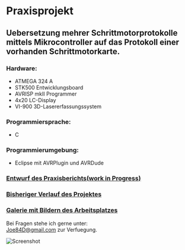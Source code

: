 # Praxisprojekt #

## Uebersetzung mehrer Schrittmotorprotokolle mittels Mikrocontroller auf das Protokoll einer vorhanden Schrittmotorkarte.

### Hardware:

*	ATMEGA 324 A
*	STK500 Entwicklungsboard
* AVRISP mkII Programmer
* 4x20 LC-Display 
* VI-900 3D-Lasererfassungssystem

### Programmiersprache: 

* C

### Programmierumgebung:

* Eclipse mit AVRPlugin und AVRDude

### [Entwurf des Praxisberichts(**work in Progress**)](https://github.com/JoeD84/Praxisprojekt/blob/master/Dokumente/!Praxisbericht/!Praxisbericht.pdf?raw=true)

### [Bisheriger Verlauf des Projektes](https://github.com/JoeD84/Praxisprojekt/blob/master/Dokumente/Praxisprojekt_Fortschritte.pdf?raw=true)

### [Galerie mit Bildern des Arbeitsplatzes](https://picasaweb.google.com/Johannes.Dielmann/Praxisprojekt?authuser=0&feat=directlink)

Bei Fragen stehe ich gerne unter:<br />
<Joe84D@gmail.com>
zur Verfuegung.

![Screenshot](https://lh5.googleusercontent.com/-3DdKukSgjJs/TuCvp-5xpEI/AAAAAAAALDs/eeFK-buyE2Q/s800/IMG_20111207_191907.jpg)
